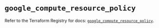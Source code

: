 # `google_compute_resource_policy`

Refer to the Terraform Registry for docs: [`google_compute_resource_policy`](https://registry.terraform.io/providers/hashicorp/google/6.2.0/docs/resources/compute_resource_policy).
